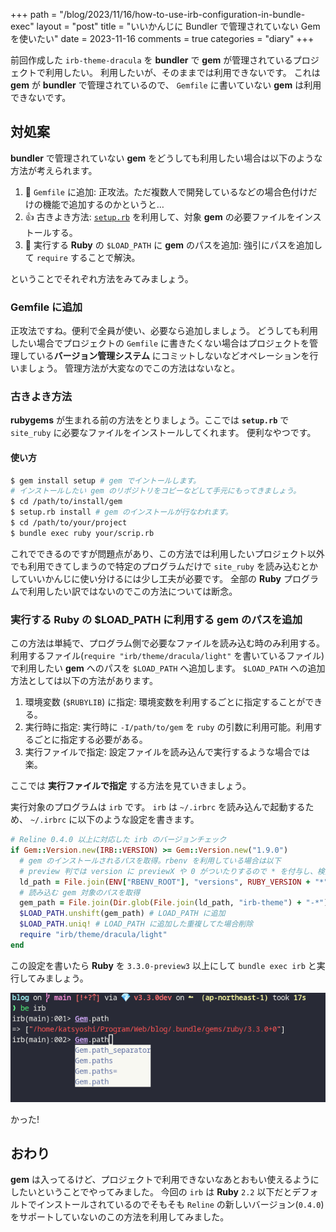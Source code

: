 +++
path = "/blog/2023/11/16/how-to-use-irb-configuration-in-bundle-exec"
layout = "post"
title = "いいかんじに Bundler で管理されていない Gem を使いたい"
date = 2023-11-16
comments = true
categories = "diary"
+++

前回作成した `irb-theme-dracula` を **bundler** で **gem** が管理されているプロジェクトで利用したい。
利用したいが、そのままでは利用できないです。
これは **gem** が **bundler** で管理されているので、 `Gemfile` に書いていない **gem** は利用できないです。

## 対処案

**bundler** で管理されていない **gem** をどうしても利用したい場合は以下のような方法が考えられます。

1. :100: `Gemfile` に追加: 正攻法。ただ複数人で開発しているなどの場合色付けだけの機能で追加するのかというと…
1. :+1: 古きよき方法: [`setup.rb`](https://i.loveruby.net/ja/projects/setup/doc/usage.html) を利用して、対象 **gem** の必要ファイルをインストールする。
1. :poop: 実行する **Ruby** の `$LOAD_PATH` に **gem** のパスを追加: 強引にパスを追加して `require` することで解決。

ということでそれぞれ方法をみてみましょう。

### Gemfile に追加

正攻法ですね。便利で全員が使い、必要なら追加しましょう。
どうしても利用したい場合でプロジェクトの `Gemfile` に書きたくない場合はプロジェクトを管理している**バージョン管理システム** にコミットしないなどオペレーションを行いましょう。
管理方法が大変なのでこの方法はないなと。

### 古きよき方法

**rubygems** が生まれる前の方法をとりましょう。ここでは **`setup.rb`** で `site_ruby` に必要なファイルをインストールしてくれます。
便利なやつです。

#### 使い方

```bash
$ gem install setup # gem でイントールします。
# インストールしたい gem のリポジトリをコピーなどして手元にもってきましょう。
$ cd /path/to/install/gem
$ setup.rb install # gem のインストールが行なわれます。
$ cd /path/to/your/project
$ bundle exec ruby your/scrip.rb
```

これでできるのですが問題点があり、この方法では利用したいプロジェクト以外でも利用できてしまうので特定のプログラムだけで `site_ruby` を読み込むとかしていいかんじに使い分けるには少し工夫が必要です。
全部の **Ruby** プログラムで利用したい訳ではないのでこの方法については断念。

### 実行する Ruby の $LOAD_PATH に利用する gem のパスを追加

この方法は単純で、プログラム側で必要なファイルを読み込む時のみ利用する。
利用するファイル(`require "irb/theme/dracula/light"` を書いているファイル)で利用したい **gem** へのパスを `$LOAD_PATH` へ追加します。
`$LOAD_PATH` への追加方法としては以下の方法があります。

1. 環境変数 (`$RUBYLIB`) に指定: 環境変数を利用するごとに指定することができる。
1. 実行時に指定: 実行時に `-I/path/to/gem` を `ruby` の引数に利用可能。利用するごとに指定する必要がある。
1. 実行ファイルで指定: 設定ファイルを読み込んで実行するような場合では楽。

ここでは **実行ファイルで指定** する方法を見ていきましょう。

実行対象のプログラムは `irb` です。 `irb` は `~/.irbrc` を読み込んで起動するため、 `~/.irbrc` に以下のような設定を書きます。

```ruby
# Reline 0.4.0 以上に対応した irb のバージョンチェック
if Gem::Version.new(IRB::VERSION) >= Gem::Version.new("1.9.0")
  # gem のインストールされるパスを取得。rbenv を利用している場合は以下
  # preview 判では version に previewX や 0 がついたりするので * を付与し、検索
  ld_path = File.join(ENV["RBENV_ROOT"], "versions", RUBY_VERSION + "*", "lib", "ruby", "gems", RUBY_VERSION.sub(/\d+$/, "0*"), "gems")
  # 読み込む gem 対象のパスを取得
  gem_path = File.join(Dir.glob(File.join(ld_path, "irb-theme") + "-*").last, "lib")
  $LOAD_PATH.unshift(gem_path) # LOAD_PATH に追加
  $LOAD_PATH.uniq! # LOAD_PATH に追加した重複してた場合削除
  require "irb/theme/dracula/light"
end
```

この設定を書いたら **Ruby** を `3.3.0-preview3` 以上にして `bundle exec irb` と実行してみましょう。

![](/images/screenshot/force-load-bundler-external-gem.png)

かった!

## おわり

**gem** は入ってるけど、プロジェクトで利用できないなあとおもい使えるようにしたいということでやってみました。
今回の `irb` は **Ruby** `2.2` 以下だとデフォルトでインストールされているのでそもそも
`Reline` の新しいバージョン(`0.4.0`)をサポートしていないのこの方法を利用してみました。
